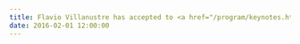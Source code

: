 ```yaml
---
title: Flavio Villanustre has accepted to <a href="/program/keynotes.html#FlavioVillanustre">keynote</a>!
date: 2016-02-01 12:00:00
---
```

